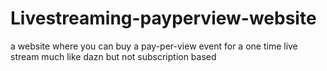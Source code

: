 # Livestreaming-payperview-website
a website where you can buy a pay-per-view event for a one time live stream much like dazn but  not subscription based 
